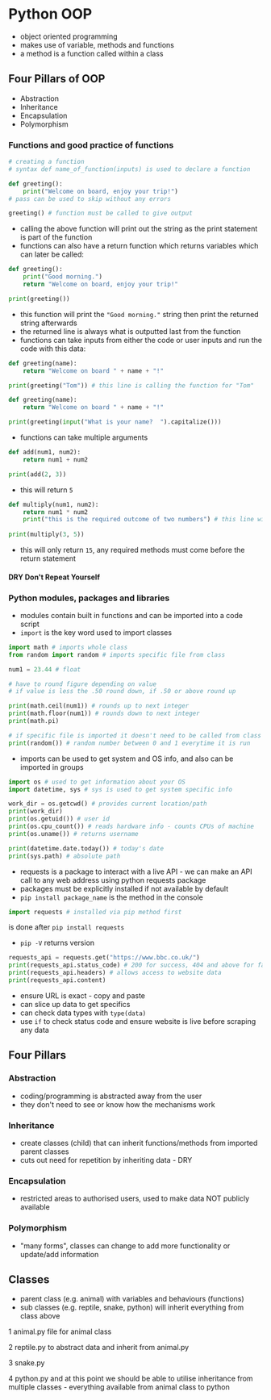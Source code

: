 # Python OOP
- object oriented programming
- makes use of variable, methods and functions
- a method is a function called within a class
## Four Pillars of OOP
- Abstraction
- Inheritance
- Encapsulation
- Polymorphism
### Functions and good practice of functions
```python
# creating a function
# syntax def name_of_function(inputs) is used to declare a function

def greeting():
    print("Welcome on board, enjoy your trip!")
# pass can be used to skip without any errors

greeting() # function must be called to give output
```
- calling the above function will print out the string as the print statement is part of the function
- functions can also have a return function which returns variables which can later be called:
```python
def greeting():
    print("Good morning.")
    return "Welcome on board, enjoy your trip!"

print(greeting())
```
- this function will print the `"Good morning."` string then print the returned string afterwards
- the returned line is always what is outputted last from the function
- functions can take inputs from either the code or user inputs and run the code with this data:
```python
def greeting(name):
    return "Welcome on board " + name + "!"

print(greeting("Tom")) # this line is calling the function for "Tom"
```
```python
def greeting(name):
    return "Welcome on board " + name + "!"

print(greeting(input("What is your name?  ").capitalize()))
```
- functions can take multiple arguments
```python
def add(num1, num2):
    return num1 + num2

print(add(2, 3))
```
- this will return `5`
```python
def multiply(num1, num2):
    return num1 * num2
    print("this is the required outcome of two numbers") # this line will not execute as it is after return statement
    
print(multiply(3, 5))
```
- this will only return `15`, any required methods must come before the return statement
#### DRY Don't Repeat Yourself

### Python modules, packages and libraries
- modules contain built in functions and can be imported into a code script
- `import` is the key word used to import classes
```python
import math # imports whole class
from random import random # imports specific file from class

num1 = 23.44 # float

# have to round figure depending on value
# if value is less the .50 round down, if .50 or above round up

print(math.ceil(num1)) # rounds up to next integer
print(math.floor(num1)) # rounds down to next integer
print(math.pi)

# if specific file is imported it doesn't need to be called from class
print(random()) # random number between 0 and 1 everytime it is run
```
- imports can be used to get system and OS info, and also can be imported in groups
```python
import os # used to get information about your OS
import datetime, sys # sys is used to get system specific info

work_dir = os.getcwd() # provides current location/path
print(work_dir)
print(os.getuid()) # user id
print(os.cpu_count()) # reads hardware info - counts CPUs of machine
print(os.uname()) # returns username

print(datetime.date.today()) # today's date
print(sys.path) # absolute path
```
- requests is a package to interact with a live API - we can make an API call to any web address using python requests package
- packages must be explicitly installed if not available by default
- `pip install package_name` is the method in the console
```python
import requests # installed via pip method first
```
is done after `pip install requests`
- `pip -V` returns version
```python
requests_api = requests.get("https://www.bbc.co.uk/")
print(requests_api.status_code) # 200 for success, 404 and above for fail/unavailable
print(requests_api.headers) # allows access to website data
print(requests_api.content)
```
- ensure URL is exact - copy and paste
- can slice up data to get specifics
- can check data types with `type(data)`
- use `if` to check status code and ensure website is live before scraping any data

## Four Pillars
### Abstraction
- coding/programming is abstracted away from the user
- they don't need to see or know how the mechanisms work
### Inheritance
- create classes (child) that can inherit functions/methods from imported parent classes
- cuts out need for repetition by inheriting data - DRY
### Encapsulation
- restricted areas to authorised users, used to make data NOT publicly available
### Polymorphism
- "many forms", classes can change to add more functionality or update/add information
## Classes
- parent class (e.g. animal) with variables and behaviours (functions)
- sub classes (e.g. reptile, snake, python) will inherit everything from class above

1 animal.py file for animal class

2 reptile.py to abstract data and inherit from animal.py

3 snake.py

4 python.py and at this point we should be able to utilise inheritance from multiple classes - everything available from animal class to python